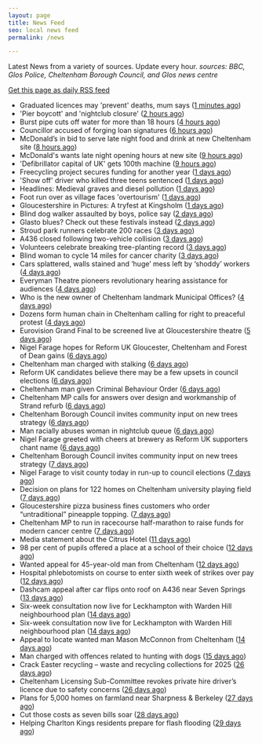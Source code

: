 ```yaml
---
layout: page
title: News Feed
seo: local news feed
permalink: /news

---
```


Latest News from a variety of sources. Update every hour.
_sources: BBC, Glos Police, Cheltenham Borough Council, and Glos news centre_

[Get this page as daily RSS feed](/daily.rss)

<!-- news_marker starts -->
- Graduated licences may 'prevent' deaths, mum says ([1 minutes ago](https://www.bbc.com/news/articles/crkxvy6k6zpo))
- 'Pier boycott' and 'nightclub closure' ([2 hours ago](https://www.bbc.com/news/articles/cy703rxy6jno))
- Burst pipe cuts off water for more than 18 hours ([4 hours ago](https://www.bbc.com/news/articles/cwynkzd7xl5o))
- Councillor accused of forging loan signatures ([6 hours ago](https://www.bbc.com/news/articles/c1egy3g8nd6o))
- McDonald’s in bid to serve late night food and drink at new Cheltenham site ([8 hours ago](https://gloucesternewscentre.co.uk/mcdonalds-in-bid-to-serve-late-night-food-and-drink-at-new-cheltenham-site/))
- McDonald's wants late night opening hours at new site ([9 hours ago](https://www.bbc.com/news/articles/c5ylz4v9nmzo))
- 'Defibrillator capital of UK' gets 100th machine ([9 hours ago](https://www.bbc.com/news/articles/cn4w844e9dko))
- Freecycling project secures funding for another year ([1 days ago](https://www.bbc.com/news/articles/c62z4dd6wr2o))
- 'Show off' driver who killed three teens sentenced ([1 days ago](https://www.bbc.com/news/articles/clywee36nx5o))
- Headlines: Medieval graves and diesel pollution ([1 days ago](https://www.bbc.com/news/articles/c4g4y3j374po))
- Foot run over as village faces 'overtourism' ([1 days ago](https://www.bbc.com/news/articles/c33z2kn00xgo))
- Gloucestershire in Pictures: A tryfest at Kingsholm ([1 days ago](https://www.bbc.com/news/articles/c793jw8xd4vo))
- Blind dog walker assaulted by boys, police say ([2 days ago](https://www.bbc.com/news/articles/c75d9y9qyp4o))
- Glasto blues? Check out these festivals instead ([2 days ago](https://www.bbc.com/news/articles/cgm8lw20r49o))
- Stroud park runners celebrate 200 races ([3 days ago](https://www.bbc.com/news/articles/c9w8qljrd8vo))
- A436 closed following two-vehicle collision ([3 days ago](https://www.bbc.com/news/articles/c8ep87l5dz5o))
- Volunteers celebrate breaking tree-planting record ([3 days ago](https://www.bbc.com/news/articles/cly1w07pegno))
- Blind woman to cycle 14 miles for cancer charity ([3 days ago](https://www.bbc.com/news/articles/crkx8z4zx66o))
- Cars splattered, walls stained and ‘huge’ mess left by ‘shoddy’ workers ([4 days ago](https://gloucesternewscentre.co.uk/cars-splattered-walls-stained-and-huge-mess-left-by-shoddy-workers/))
- Everyman Theatre pioneers revolutionary hearing assistance for audiences ([4 days ago](https://gloucesternewscentre.co.uk/everyman-theatre-pioneers-revolutionary-hearing-assistance-for-audiences/))
- Who is the new owner of Cheltenham landmark Municipal Offices? ([4 days ago](https://gloucesternewscentre.co.uk/who-is-the-new-owner-of-cheltenham-landmark-municipal-offices/))
- Dozens form human chain in Cheltenham calling for right to preaceful protest ([4 days ago](https://gloucesternewscentre.co.uk/dozens-form-human-chain-in-cheltenham-calling-for-right-to-preaceful-protest/))
- Eurovision Grand Final to be screened live at Gloucestershire theatre ([5 days ago](https://gloucesternewscentre.co.uk/eurovision-grand-final-to-be-screened-live-at-gloucestershire-theatre/))
- Nigel Farage hopes for Reform UK Gloucester, Cheltenham and Forest of Dean gains ([6 days ago](https://gloucesternewscentre.co.uk/nigel-farage-hopes-for-reform-uk-gloucester-cheltenham-and-forest-of-dean-gains/))
- Cheltenham man charged with stalking ([6 days ago](https://gloucesternewscentre.co.uk/cheltenham-man-charged-with-stalking/))
- Reform UK candidates believe there may be a few upsets in council elections ([6 days ago](https://gloucesternewscentre.co.uk/reform-uk-candidates-believe-there-may-be-a-few-upsets-in-council-elections/))
- Cheltenham man given Criminal Behaviour Order ([6 days ago](https://gloucesternewscentre.co.uk/cheltenham-man-given-criminal-behaviour-order/))
- Cheltenham MP calls for answers over design and workmanship of Strand refurb ([6 days ago](https://gloucesternewscentre.co.uk/cheltenham-mp-calls-for-answers-over-design-and-workmanship-of-strand-refurb/))
- Cheltenham Borough Council invites community input on new trees strategy ([6 days ago](https://gloucesternewscentre.co.uk/cheltenham-borough-council-invites-community-input-on-new-trees-strategy/))
- Man racially abuses woman in nightclub queue ([6 days ago](https://gloucesternewscentre.co.uk/man-racially-abuses-woman-in-nightclub-queue/))
- Nigel Farage greeted with cheers at brewery as Reform UK supporters chant name ([6 days ago](https://gloucesternewscentre.co.uk/nigel-farage-greeted-with-cheers-at-brewery-as-reform-uk-supporters-chant-name/))
- Cheltenham Borough Council invites community input on new trees strategy ([7 days ago](https://www.cheltenham.gov.uk/news/article/3005/cheltenham_borough_council_invites_community_input_on_new_trees_strategy))
- Nigel Farage to visit county today in run-up to council elections ([7 days ago](https://gloucesternewscentre.co.uk/nigel-farage-to-visit-county-today-in-run-up-to-council-elections/))
- Decision on plans for 122 homes on Cheltenham university playing field ([7 days ago](https://gloucesternewscentre.co.uk/decision-on-plans-for-122-homes-on-cheltenham-university-playing-field/))
- Gloucestershire pizza business fines customers who order “untraditional” pineapple topping. ([7 days ago](https://gloucesternewscentre.co.uk/gloucestershire-pizza-business-fines-customers-who-order-untraditional-pineapple-topping/))
- Cheltenham MP to run in racecourse half-marathon to raise funds for modern cancer centre ([7 days ago](https://gloucesternewscentre.co.uk/cheltenham-mp-to-run-in-racecourse-half-marathon-to-raise-funds-for-modern-cancer-centre/))
- Media statement about the Citrus Hotel ([11 days ago](https://www.cheltenham.gov.uk/news/article/3004/media_statement_about_the_citrus_hotel))
- 98 per cent of pupils offered a place at a school of their choice ([12 days ago](https://gloucesternewscentre.co.uk/98-per-cent-of-pupils-offered-a-place-at-a-school-of-their-choice/))
- Wanted appeal for 45-year-old man from Cheltenham ([12 days ago](https://gloucesternewscentre.co.uk/wanted-appeal-for-45-year-old-man-from-cheltenham/))
- Hospital phlebotomists on course to enter sixth week of strikes over pay ([12 days ago](https://gloucesternewscentre.co.uk/hospital-phlebotomists-on-course-to-enter-sixth-week-of-strikes-over-pay/))
- Dashcam appeal after car flips onto roof on A436 near Seven Springs ([13 days ago](https://gloucesternewscentre.co.uk/dashcam-appeal-after-car-flips-onto-roof-on-a436-near-seven-springs/))
- Six-week consultation now live for Leckhampton with Warden Hill neighbourhood plan ([14 days ago](https://gloucesternewscentre.co.uk/six-week-consultation-now-live-for-leckhampton-with-warden-hill-neighbourhood-plan-2/))
- Six-week consultation now live for Leckhampton with Warden Hill neighbourhood plan ([14 days ago](https://www.cheltenham.gov.uk/news/article/3003/six-week_consultation_now_live_for_leckhampton_with_warden_hill_neighbourhood_plan))
- Appeal to locate wanted man Mason McConnon from Cheltenham ([14 days ago](https://gloucesternewscentre.co.uk/appeal-to-locate-wanted-man-mason-mcconnon-from-cheltenham/))
- Man charged with offences related to hunting with dogs ([15 days ago](https://gloucesternewscentre.co.uk/man-charged-with-offences-related-to-hunting-with-dogs/))
- Crack Easter recycling – waste and recycling collections for 2025 ([26 days ago](https://www.cheltenham.gov.uk/news/article/3002/crack_easter_recycling_%E2%80%93_waste_and_recycling_collections_for_2025))
- Cheltenham Licensing Sub-Committee revokes private hire driver’s licence due to safety concerns ([26 days ago](https://www.cheltenham.gov.uk/news/article/3001/cheltenham_licensing_sub-committee_revokes_private_hire_drivers_licence_due_to_safety_concerns))
- Plans for 5,000 homes on farmland near Sharpness & Berkeley ([27 days ago](https://www.bbc.co.uk/sounds/play/p0l1v3k3))
- Cut those costs as seven bills soar ([28 days ago](https://www.bbc.co.uk/sounds/play/p0l1mstk))
- Helping Charlton Kings residents prepare for flash flooding ([29 days ago](https://www.cheltenham.gov.uk/news/article/3000/helping_charlton_kings_residents_prepare_for_flash_flooding))

<!-- news_marker ends -->
